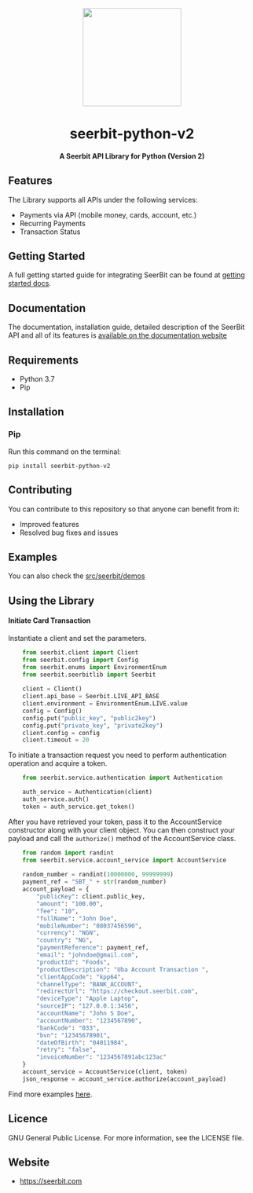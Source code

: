 
<div align="center">
 <img width="200" valign="top" src="https://res.cloudinary.com/dy2dagugp/image/upload/v1571249658/seerbit-logo_mdinom.png">
</div>


<h1 align="center">
  seerbit-python-v2
</h1>

<h4 align="center">
  A Seerbit API Library for Python (Version 2)
</h4>

## Features

The Library supports all APIs under the following services:
* Payments via API (mobile money, cards, account, etc.)
* Recurring Payments
* Transaction Status

## Getting Started

A full getting started guide for integrating SeerBit can be found at [getting started docs](https://doc.seerbit.com).

## Documentation

The documentation, installation guide, detailed description of the SeerBit API and all of its features is [available on the documentation website](https://doc.seerbit.com/api/library)


## Requirements

* Python 3.7 
* Pip


## Installation

### Pip

Run this command on the terminal:

```code
pip install seerbit-python-v2
```

## Contributing

You can contribute to this repository so that anyone can benefit from it:

* Improved features
* Resolved bug fixes and issues

## Examples  

You can also check the [src/seerbit/demos](https://github.com/seerbit/)
## Using the Library

<strong><h4>Initiate Card Transaction</h4></strong>
Instantiate a client and set the parameters. 

```python
    from seerbit.client import Client
    from seerbit.config import Config
    from seerbit.enums import EnvironmentEnum
    from seerbit.seerbitlib import Seerbit
    
    client = Client()
    client.api_base = Seerbit.LIVE_API_BASE
    client.environment = EnvironmentEnum.LIVE.value
    config = Config()
    config.put("public_key", "public2key")
    config.put("private_key", "private2key")
    client.config = config
    client.timeout = 20
```

To initiate a transaction request you need to perform authentication operation and acquire a token. 

```python
    from seerbit.service.authentication import Authentication

    auth_service = Authentication(client)
    auth_service.auth()
    token = auth_service.get_token()
```

After you have retrieved your token, pass it to the AccountService constructor along with your client object. You can then construct your payload and call the <code>authorize()</code> method of the AccountService class.
```python
    from random import randint
    from seerbit.service.account_service import AccountService
    
    random_number = randint(10000000, 99999999)
    payment_ref = "SBT_" + str(random_number)
    account_payload = {
        "publicKey": client.public_key,
        "amount": "100.00",
        "fee": "10",
        "fullName": "John Doe",
        "mobileNumber": "08037456590",
        "currency": "NGN",
        "country": "NG",
        "paymentReference": payment_ref,
        "email": "johndoe@gmail.com",
        "productId": "Foods",
        "productDescription": "Uba Account Transaction ",
        "clientAppCode": "kpp64",
        "channelType": "BANK_ACCOUNT",
        "redirectUrl": "https://checkout.seerbit.com",
        "deviceType": "Apple Laptop",
        "sourceIP": "127.0.0.1:3456",
        "accountName": "John S Doe",
        "accountNumber": "1234567890",
        "bankCode": "033",
        "bvn": "12345678901",
        "dateOfBirth": "04011984",
        "retry": "false",
        "invoiceNumber": "1234567891abc123ac"
    }
    account_service = AccountService(client, token)
    json_response = account_service.authorize(account_payload)
``` 

Find more examples [here](https://github.com/seerbit/).

## Licence
GNU General Public License. For more information, see the LICENSE file.

## Website
* https://seerbit.com
